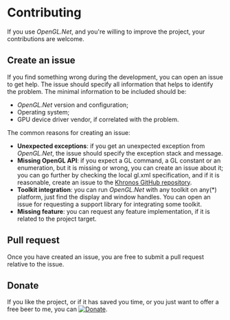 # Contributing

If you use _OpenGL.Net_, and you're willing to improve the project, your contributions are welcome.

## Create an issue

If you find something wrong during the development, you can open an issue to get help. The issue should specify all information that helps to identify the problem. The minimal information to be included should be:

- _OpenGL.Net_ version and configuration;
- Operating system;
- GPU device driver vendor, if correlated with the problem.

The common reasons for creating an issue:

- **Unexpected exceptions**: if you get an unexpected exception from _OpenGL.Net_, the issue should specify the exception stack and message.
- **Missing OpenGL API**: if you expect a GL command, a GL constant or an enumeration, but it is missing or wrong, you can create an issue about it; you can go further by checking the local gl.xml specification, and if it is reasonable, create an issue to the [Khronos GitHub repository](https://github.com/KhronosGroup/OpenGL-API/issues).
- **Toolkit integration**: you can run _OpenGL.Net_ with any toolkit on any(*) platform, just find the display and window handles. You can open an issue for requesting a support library for integrating some toolkit.
- **Missing feature**: you can request any feature implementation, if it is related to the project target.

## Pull request

Once you have created an issue, you are free to submit a pull request relative to the issue.

## Donate

If you like the project, or if it has saved you time, or you just want to offer a free beer to me, you can [![Donate](https://img.shields.io/badge/paypal-me-blue.svg)](http://paypal.me/openglnet).
